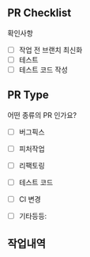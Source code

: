 ## PR Checklist
확인사항

- [ ] 작업 전 브랜치 최신화
- [ ] 테스트
- [ ] 테스트 코드 작성

## PR Type
어떤 종류의 PR 인가요?

- [ ] 버그픽스
- [ ] 피처작업
- [ ] 리팩토링
- [ ] 테스트 코드
- [ ] CI 변경
- [ ] 기타등등: 


## 작업내역